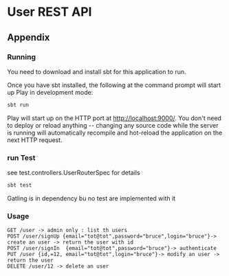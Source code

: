 # User REST API



## Appendix

### Running

You need to download and install sbt for this application to run.

Once you have sbt installed, the following at the command prompt will start up Play in development mode:

```bash
sbt run
```

Play will start up on the HTTP port at <http://localhost:9000/>.   You don't need to deploy or reload anything -- changing any source code while the server is running will automatically recompile and hot-reload the application on the next HTTP request.

### run Test

see  test.controllers.UserRouterSpec for details

```bash
sbt test
```

Gatling is in dependency bu no test are implemented with it


### Usage

```routes
GET /user -> admin only : list th users
POST /user/signUp {email="tot@tot",password="bruce",login="bruce"}-> create an user -> return the user with id
POST /user/signIn  {email="tot@tot",password="bruce"}-> authenticate
PUT /user {id,=12, email="tot@tot",login="bruce"}-> modify an user -> return the user
DELETE /user/12 -> delete an user
```

